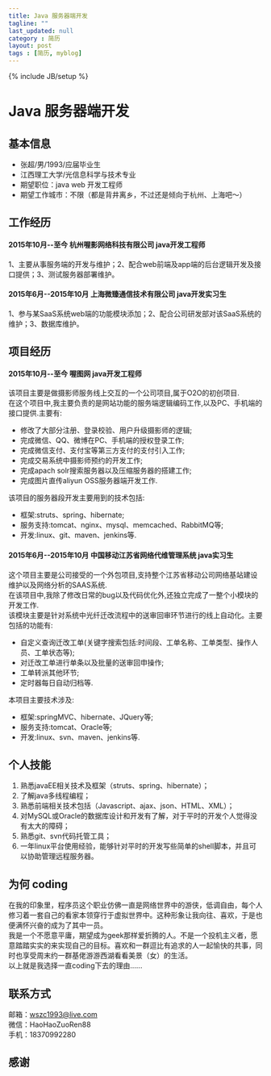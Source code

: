 ```yaml
---
title: Java 服务器端开发
tagline: ""
last_updated: null
category : 简历
layout: post
tags : [简历, myblog]
---
```

{% include JB/setup %}
# Java 服务器端开发

## 基本信息
* 张超/男/1993/应届毕业生
* 江西理工大学/光信息科学与技术专业
* 期望职位：java web 开发工程师
* 期望工作城市：不限（都是背井离乡，不过还是倾向于杭州、上海吧～）

## 工作经历
#### 2015年10月--至今 杭州喔影网络科技有限公司 java开发工程师
1、主要从事服务端的开发与维护；2、配合web前端及app端的后台逻辑开发及接口提供；3、测试服务器部署维护。
#### 2015年6月--2015年10月 上海微臻通信技术有限公司 java开发实习生
1、参与某SaaS系统web端的功能模块添加；2、配合公司研发部对该SaaS系统的维护；3、数据库维护。

## 项目经历
#### 2015年10月--至今 喔图网 java开发工程师
该项目主要是做摄影师服务线上交互的一个公司项目,属于O2O的初创项目.  
在这个项目中,我主要负责的是网站功能的服务端逻辑编码工作,以及PC、手机端的接口提供.主要有:  
* 修改了大部分注册、登录校验、用户升级摄影师的逻辑;
* 完成微信、QQ、微博在PC、手机端的授权登录工作;  
* 完成微信支付、支付宝等第三方支付的支付引入工作;  
* 完成交易系统中摄影师预约的开发工作;  
* 完成apach solr搜索服务器以及压缩服务器的搭建工作;  
* 完成图片直传aliyun OSS服务器端开发工作.

该项目的服务器段开发主要用到的技术包括:
* 框架:struts、spring、hibernate;
* 服务支持:tomcat、nginx、mysql、memcached、RabbitMQ等;
* 开发:linux、git、maven、jenkins等.

#### 2015年6月--2015年10月 中国移动江苏省网络代维管理系统 java实习生
这个项目主要是公司接受的一个外包项目,支持整个江苏省移动公司网络基站建设维护以及网络分析的SAAS系统.  
在该项目中,我除了修改日常的bug以及代码优化外,还独立完成了一整个小模块的开发工作.  
该模块主要是针对系统中光纤迁改流程中的送审回审环节进行的线上自动化。主要包括的功能有:
* 自定义查询迁改工单(关键字搜索包括:时间段、工单名称、工单类型、操作人员、工单状态等);
* 对迁改工单进行单条以及批量的送审回申操作;
* 工单转派其他环节;
* 定时器每日自动归档等.

本项目主要技术涉及:
* 框架:springMVC、hibernate、JQuery等;
* 服务支持:tomcat、Oracle等;
* 开发:linux、svn、maven、jenkins等.

## 个人技能
1. 熟悉javaEE相关技术及框架（struts、spring、hibernate）；
2. 了解java多线程编程；
3. 熟悉前端相关技术包括（Javascript、ajax、json、HTML、XML）；
4. 对MySQL或Oracle的数据库设计和开发有了解，对于平时的开发个人觉得没有太大的障碍；
5. 熟悉git、svn代码托管工具；
6. 一年linux平台使用经验，能够针对平时的开发写些简单的shell脚本，并且可以协助管理远程服务器。

## 为何 coding
在我的印象里，程序员这个职业仿佛一直是网络世界中的游侠，低调自由，每个人修习着一套自己的看家本领穿行于虚拟世界中。这种形象让我向往、喜欢，于是也便满怀兴奋的成为了其中一员。  
我是一个不愿意平庸，期望成为geek那样爱折腾的人。不是一个投机主义者，愿意踏踏实实的来实现自己的目标。喜欢和一群逗比有追求的人一起愉快的共事，同时也享受周末约一群基佬游游西湖看看美景（女）的生活。  
以上就是我选择一直coding下去的理由......

## 联系方式
邮箱：<wszc1993@live.com>  
微信：HaoHaoZuoRen88  
手机：18370992280

## 感谢
